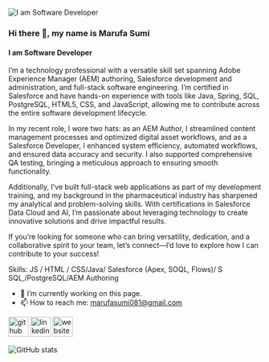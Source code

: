 ![I am Software Developer](https://media.licdn.com/dms/image/v2/C5616AQEqCjA5NQ4aJg/profile-displaybackgroundimage-shrink_350_1400/profile-displaybackgroundimage-shrink_350_1400/0/1667921467859?e=1742428800&v=beta&t=c-58dnssvZ7q2yF71h3yN5m0MU2_oofvHITrYtNmyWU)

### Hi there 👋, my name is Marufa Sumi
#### I am Software Developer

I’m a technology professional with a versatile skill set spanning Adobe Experience Manager (AEM) authoring, Salesforce development and administration, and full-stack software engineering. I’m certified in Salesforce and have hands-on experience with tools like Java, Spring, SQL, PostgreSQL, HTML5, CSS, and JavaScript, allowing me to contribute across the entire software development lifecycle.

In my recent role, I wore two hats: as an AEM Author, I streamlined content management processes and optimized digital asset workflows, and as a Salesforce Developer, I enhanced system efficiency, automated workflows, and ensured data accuracy and security. I also supported comprehensive QA testing, bringing a meticulous approach to ensuring smooth functionality.

Additionally, I’ve built full-stack web applications as part of my development training, and my background in the pharmaceutical industry has sharpened my analytical and problem-solving skills. With certifications in Salesforce Data Cloud and AI, I’m passionate about leveraging technology to create innovative solutions and drive impactful results.

If you’re looking for someone who can bring versatility, dedication, and a collaborative spirit to your team, let’s connect—I’d love to explore how I can contribute to your success!

Skills:  JS / HTML / CSS/Java/ Salesforce (Apex, SOQL, Flows)/ S SQL,/PostgreSQL/AEM Authoring

- 🔭 I’m currently working on this page. 
- 📫 How to reach me: marufasumi081@gmail.com 


[<img src='https://cdn.jsdelivr.net/npm/simple-icons@3.0.1/icons/github.svg' alt='github' height='40'>](https://github.com/https://github.com/marufasumi/marufasumi)  [<img src='https://cdn.jsdelivr.net/npm/simple-icons@3.0.1/icons/linkedin.svg' alt='linkedin' height='40'>](https://www.linkedin.com/in/www.linkedin.com/in/marufasumi)  [<img src='https://cdn.jsdelivr.net/npm/simple-icons@3.0.1/icons/icloud.svg' alt='website' height='40'>](https://marufasumi.vercel.app)  

![GitHub stats](https://github-readme-stats.vercel.app/api?username=https://github.com/marufasumi&show_icons=true&count_private=true)  


